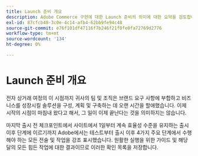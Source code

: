 ```yaml
---
title: Launch 준비 개요
description: Adobe Commerce 구현에 대한 Launch 준비의 의미에 대한 요약을 검토합니다.
exl-id: 87cfcb48-3c0e-4c14-afb4-62bb9fe94c48
source-git-commit: e76f101df47116f7b246f21f0fe0fa72769d2776
workflow-type: tm+mt
source-wordcount: '134'
ht-degree: 0%

---
```


# Launch 준비 개요

전자 상거래 여정의 이 시점까지 귀사의 팀 및 조직은 브랜드 요구 사항에 부합하고 비즈니스를 성장시킬 솔루션을 구성, 계획 및 구축하는 데 오랜 시간을 할애했습니다. 이제 시작의 시점이 마침내 왔다고 해서, 그 일이 이제 끝난다는 것을 의미하지는 않습니다.

마지막 출시 전 체크포인트에서 사이트에서 1일부터 계속 효율성 수준을 유지하는 출시 이후 단계에 이르기까지 Adobe에서는 테스트부터 출시 이후 4가지 주요 단계에서 수행해야 하는 모든 전술 및 작업을 강조 표시했습니다. 원활한 실행을 위한 가이드 및 해당 달의 모든 힘든 작업에 대한 결과이므로 이러한 확인 목록을 저장합니다.
